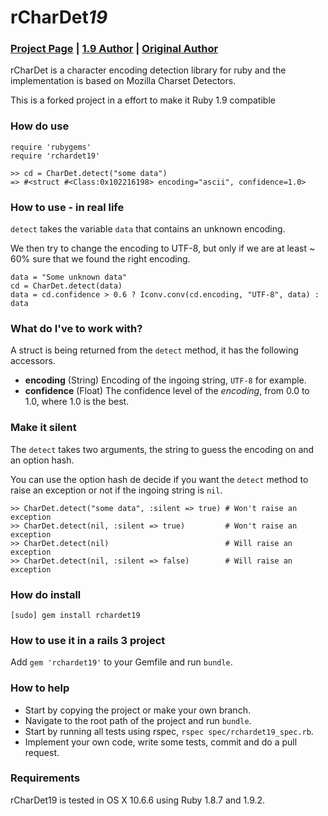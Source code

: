 # rCharDet*19*

### [Project Page](http://rubyforge.org/projects/rchardet) | [1.9 Author](https://github.com/edouard/rchardet) | [Original Author](https://github.com/jmhodges/rchardet)

rCharDet is a character encoding detection library for ruby and the implementation is based
on Mozilla Charset Detectors. 

This is a forked project in a effort to make it Ruby 1.9 compatible

### How do use
    
    require 'rubygems'
    require 'rchardet19'

    >> cd = CharDet.detect("some data")
    => #<struct #<Class:0x102216198> encoding="ascii", confidence=1.0>

### How to use - in real life

`detect` takes the variable `data` that contains an unknown encoding.

We then try to change the encoding to UTF-8, but only if we are at least ~ 60% sure that we found the right encoding.

    data = "Some unknown data"
    cd = CharDet.detect(data)
    data = cd.confidence > 0.6 ? Iconv.conv(cd.encoding, "UTF-8", data) : data
    
### What do I've to work with?

A struct is being returned from the `detect` method, it has the following accessors.

- **encoding** (String) Encoding of the ingoing string, `UTF-8` for example.
- **confidence** (Float) The confidence level of the *encoding*, from 0.0 to 1.0, where 1.0 is the best.

### Make it silent

The `detect` takes two arguments, the string to guess the encoding on and an option hash.

You can use the option hash de decide if you want the `detect` method to raise an exception or not if the ingoing string is `nil`.

    >> CharDet.detect("some data", :silent => true) # Won't raise an exception
    >> CharDet.detect(nil, :silent => true)         # Won't raise an exception
    >> CharDet.detect(nil)                          # Will raise an exception
    >> CharDet.detect(nil, :silent => false)        # Will raise an exception
    
### How do install

    [sudo] gem install rchardet19
    
### How to use it in a rails 3 project

Add `gem 'rchardet19'` to your Gemfile and run `bundle`.

### How to help

- Start by copying the project or make your own branch.
- Navigate to the root path of the project and run `bundle`.
- Start by running all tests using rspec, `rspec spec/rchardet19_spec.rb`.
- Implement your own code, write some tests, commit and do a pull request.

### Requirements

rCharDet19 is tested in OS X 10.6.6 using Ruby 1.8.7 and 1.9.2.